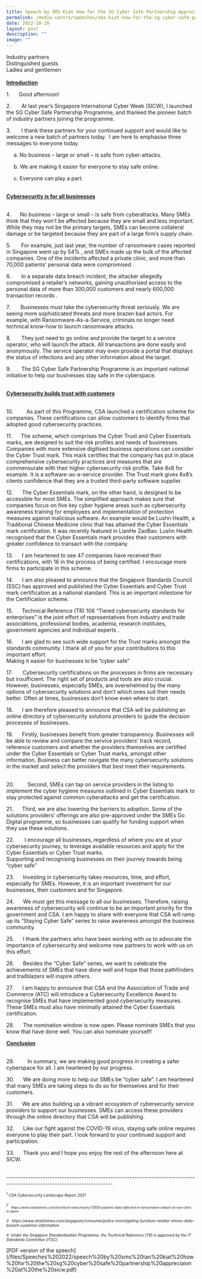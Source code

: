 ```yaml
---
title: Speech by SMS Kiat How for the SG Cyber Safe Partnership Appreciation at SICW
permalink: /media-centre/speeches/sms-kiat-how-for-the-sg-cyber-safe-partnership-appreciation-at-sicw/
date: 2022-10-20
layout: post
description: ""
image: ""
---
```

<p>Industry partners<br>
Distinguished guests<br>
Ladies and gentlemen<br>
<br>
<span style="text-decoration: underline;"><strong>Introduction</strong></span></p>
<p>1.<span style="white-space: pre;">&nbsp;		</span>Good afternoon!</p>
<p>2.<span style="white-space: pre;"> 		</span>At last year’s Singapore International Cyber Week (SICW), I launched the SG Cyber Safe Partnership Programme, and thanked the pioneer batch of industry partners joining the programme.&nbsp;</p>
<p>3.<span style="white-space: pre;"> 		</span>I thank these partners for your continued support and would like to welcome a new batch of partners today.&nbsp; I am here to emphasise three messages to everyone today.&nbsp;</p>
<p><span style="white-space: pre;">		</span>a.<span> </span>No business – large or small – is safe from cyber-attacks.</p>
<p><span style="white-space: pre;">		</span>b. We are making it easier for everyone to stay safe online.</p>
<p><span style="white-space: pre;">		</span>c.<span> </span>Everyone can play a part.&nbsp;</p>
<p><strong><span style="text-decoration: underline;"><br>
Cybersecurity is for all businesses</span></strong></p>
<p><strong><span style="text-decoration: underline;"></span></strong><br>
4.<span style="white-space: pre;"> 		</span>No business – large or small – is safe from cyberattacks. Many SMEs think that they won’t be affected because they are small and less important. While they may not be the primary targets, SMEs can become collateral damage or be targeted because they are part of a large firm’s supply chain.&nbsp;</p>
<p>5.<span style="white-space: pre;"> 		</span>For example, just last year, the number of ransomware cases reported in Singapore went up by 54% , and SMEs made up the bulk of the affected companies. One of the incidents affected a private clinic, and more than 70,000 patients’ personal data were compromised .&nbsp;</p>
<p>6.<span style="white-space: pre;"> 		</span>In a separate data breach incident, the attacker allegedly compromised a retailer’s networks, gaining unauthorised access to the personal data of more than 300,000 customers and nearly 600,000 transaction records .</p>
<p>7.<span style="white-space: pre;"> 		</span>Businesses must take the cybersecurity threat seriously. We are seeing more sophisticated threats and more brazen bad actors. For example, with Ransomware-As-a-Service, criminals no longer need technical know-how to launch ransomware attacks.</p>
<p>8.<span style="white-space: pre;"> 		</span>They just need to go online and provide the target to a service operator, who will launch the attack. All transactions are done easily and anonymously. The service operator may even provide a portal that displays the status of infections and any other information about the target.</p>
<p>9.<span style="white-space: pre;"> 		</span>The SG Cyber Safe Partnership Programme is an important national initiative to help our businesses stay safe in the cyberspace.</p>
<p><span style="text-decoration: underline;"><strong><br>
Cybersecurity builds trust with customers</strong></span></p>
<p><span style="text-decoration: underline;"><strong></strong></span><br>
10.<span style="white-space: pre;"> 		</span>As part of this Programme, CSA launched a certification scheme for companies. These certifications can allow customers to identify firms that adopted good cybersecurity practices.&nbsp;</p>
<p>11.<span style="white-space: pre;"> 		</span>The scheme, which comprises the Cyber Trust and Cyber Essentials marks, are designed to suit the risk profiles and needs of businesses. Companies with more extensive digitised business operations can consider the Cyber Trust mark. This mark certifies that the company has put in place comprehensive cybersecurity practices and measures that are commensurate with their higher cybersecurity risk profile. Take 8x8 for example. It is a software-as-a-service provider. The Trust mark gives 8x8’s clients confidence that they are a trusted third-party software supplier.</p>
<p>12.<span style="white-space: pre;"> 		</span>The Cyber Essentials mark, on the other hand, is designed to be accessible for most SMEs. The simplified approach makes sure that companies focus on five key cyber hygiene areas such as cybersecurity awareness training for employees and implementation of protection measures against malicious software. An example would be Lushn Health, a Traditional Chinese Medicine clinic that has attained the Cyber Essentials mark certification. It was recently featured in LianHe ZaoBao. Lushn Health recognised that the Cyber Essentials mark provides their customers with greater confidence to transact with the company.&nbsp;</p>
<p>13.<span style="white-space: pre;"> 		</span>I am heartened to see 47 companies have received their certifications, with 16 in the process of being certified. I encourage more firms to participate in this scheme.&nbsp;</p>
<p>14.<span style="white-space: pre;"> 		</span>I am also pleased to announce that the Singapore Standards Council (SSC) has approved and published the Cyber Essentials and Cyber Trust mark certification as a national standard. This is an important milestone for the Certification scheme.&nbsp;</p>
<p>15.<span style="white-space: pre;"> 		</span>Technical Reference (TR) 106 “Tiered cybersecurity standards for enterprises” is the joint effort of representatives from industry and trade associations, professional bodies, academia, research institutes, government agencies and individual experts .&nbsp;</p>
<p>16.<span style="white-space: pre;"> 		</span>I am glad to see such wide support for the Trust marks amongst the standards community. I thank all of you for your contributions to this important effort.&nbsp;<br>
Making it easier for businesses to be “cyber safe”&nbsp;</p>
<p>17.<span style="white-space: pre;">		</span><span> </span>Cybersecurity certifications on the processes in firms are necessary but insufficient. The right set of products and tools are also crucial. However, businesses, especially SMEs, are overwhelmed by the many options of cybersecurity solutions and don’t which ones suit their needs better. Often at times, businesses don’t know even where to start.&nbsp;</p>
<p>18.<span style="white-space: pre;"> 		</span>I am therefore pleased to announce that CSA will be publishing an online directory of cybersecurity solutions providers to guide the decision processes of businesses.&nbsp;</p>
<p>19.<span style="white-space: pre;"> 		</span>Firstly, businesses benefit from greater transparency. Businesses will be able to review and compare the service providers’ track record, reference customers and whether the providers themselves are certified under the Cyber Essentials or Cyber Trust marks, amongst other information. Business can better navigate the many cybersecurity solutions in the market and select the providers that best meet their requirements.</p>
<p><span style="white-space: pre;">	</span><br>
20.<span style="white-space: pre;"> 		</span>Second, SMEs can tap on service providers in the listing to implement the cyber hygiene measures outlined in Cyber Essentials mark to stay protected against common cyberattacks and get the certification.&nbsp;</p>
<p>21.<span style="white-space: pre;"> 		</span>Third, we are also lowering the barriers to adoption. Some of the solutions providers’ offerings are also pre-approved under the SMEs Go Digital programme, so businesses can qualify for funding support when they use these solutions.</p>
<p>22.<span style="white-space: pre;">		</span><span> </span>I encourage all businesses, regardless of where you are at your cybersecurity journey, to leverage available resources and apply for the Cyber Essentials or Cyber Trust marks.&nbsp;<br>
Supporting and recognising businesses on their journey towards being “cyber safe”</p>
<p>23.<span style="white-space: pre;"> 		</span>Investing in cybersecurity takes resources, time, and effort, especially for SMEs. However, it is an important investment for our businesses, their customers and for Singapore.&nbsp;</p>
<p>24.<span style="white-space: pre;"> 		</span>We must get this message to all our businesses. Therefore, raising awareness of cybersecurity will continue to be an important priority for the government and CSA. I am happy to share with everyone that CSA will ramp up its “Staying Cyber Safe” series to raise awareness amongst the business community.&nbsp;</p>
<p>25.<span style="white-space: pre;"> 		</span>I thank the partners who have been working with us to advocate the importance of cybersecurity and welcome new partners to work with us on this effort.&nbsp;</p>
<p>26.<span style="white-space: pre;"> 		</span>Besides the “Cyber Safe” series, we want to celebrate the achievements of SMEs that have done well and hope that these pathfinders and trailblazers will inspire others.</p>
<p>27.<span style="white-space: pre;"> 		</span>I am happy to announce that CSA and the Association of Trade and Commerce (ATC) will introduce a Cybersecurity Excellence Award to recognise SMEs that have implemented good cybersecurity measures. These SMEs must also have minimally attained the Cyber Essentials certification.&nbsp;</p>
<p>28.<span style="white-space: pre;"> 		</span>The nomination window is now open. Please nominate SMEs that you know that have done well. You can also nominate yourself!&nbsp;</p>
<p><strong><span style="text-decoration: underline;">Conclusion</span></strong></p>
<p><strong><span style="text-decoration: underline;"></span></strong><br>
29.<span style="white-space: pre;"> 		</span>In summary, we are making good progress in creating a safer cyberspace for all. I am heartened by our progress.&nbsp;</p>
<p>30.<span style="white-space: pre;"> 		</span>We are doing more to help our SMEs be “cyber safe”. I am heartened that many SMEs are taking steps to do so for themselves and for their customers.&nbsp;&nbsp;</p>
<p>31.<span style="white-space: pre;"> 		</span>We are also building up a vibrant ecosystem of cybersecurity service providers to support our businesses. SMEs can access these providers through the online directory that CSA will be publishing.</p>
<p>32.<span style="white-space: pre;"> 		</span>Like our fight against the COVID-19 virus, staying safe online requires everyone to play their part. I look forward to your continued support and participation.&nbsp;</p>
<p>33.<span style="white-space: pre;"> 		</span>Thank you and I hope you enjoy the rest of the afternoon here at SICW.</p>
<br>
--------------------------------------------------------------------------------------------------------------------------
<p><span style="font-size: 10px;"><sup>1</sup>&nbsp;<em>CSA Cybersecurity Landscape Report 2021&nbsp;</em></span></p>
<span style="font-size: 10px;"><em></em>
</span>
<p><em><span style="font-size: 10px;"><sup>2</sup>&nbsp;&nbsp;<em><sub>&nbsp;https://www.straitstimes.com/tech/tech-news/nearly-73500-patients-data-affected-in-ransomware-attack-on-eye-clinic-in-spore</sub></em></span></em></p>
<p><em><em><sub><span style="font-size: 10px;">3&nbsp; &nbsp;https://www.straitstimes.com/singapore/consumer/police-investigating-furniture-retailer-vhives-data-breach-customer-information</span></sub></em></em></p>
<p><em><em><sub><em><em><sub><span style="font-size: 10px;">4&nbsp; Under the Singapore Standardisation Programme, the Technical Reference (TR) is approved by the IT Standards Committee (ITSC).</span></sub></em></em></sub></em></em></p>
[PDF version of the speech](/files/Speeches%202022/speech%20by%20sms%20tan%20kiat%20how%20for%20the%20sg%20cyber%20safe%20partnership%20appreciaion%20at%20the%20sicw.pdf)
